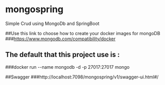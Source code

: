 # mongospring
Simple Crud using MongoDb and SpringBoot

##Use this link to choose how to create your docker images for mongoDB
###https://www.mongodb.com/compatibility/docker

## The default that this project use is : 
###docker run --name mongodb -d -p 27017:27017 mongo

##Swagger
###http://localhost:7098/mongospring/v1/swagger-ui.html#/


